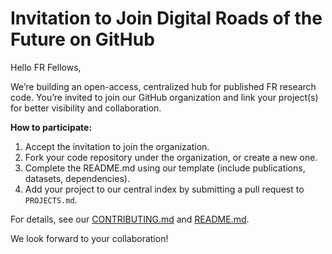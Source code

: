# Invitation to Join Digital Roads of the Future on GitHub

Hello FR Fellows,

We’re building an open-access, centralized hub for published FR research code. You’re invited to join our GitHub organization and link your project(s) for better visibility and collaboration.

**How to participate:**
1. Accept the invitation to join the organization.
2. Fork your code repository under the organization, or create a new one.
3. Complete the README.md using our template (include publications, datasets, dependencies).
4. Add your project to our central index by submitting a pull request to `PROJECTS.md`.

For details, see our [CONTRIBUTING.md](./CONTRIBUTING.md) and [README.md](./README.md).

We look forward to your collaboration!

